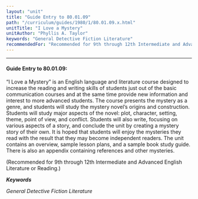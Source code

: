 ```yaml
---
layout: "unit"
title: "Guide Entry to 80.01.09"
path: "/curriculum/guides/1980/1/80.01.09.x.html"
unitTitle: "I Love a Mystery"
unitAuthor: "Phyllis A. Taylor"
keywords: "General Detective Fiction Literature"
recommendedFor: "Recommended for 9th through 12th Intermediate and Advanced English Literature or Reading."
---
```

<body>
<hr/>
 <h4>
  Guide Entry to 80.01.09:
 </h4>
 “I Love a Mystery” is an English language and literature course designed to increase the reading and writing skills of students just out of the basic communication courses and at the same time provide new information and interest to more advanced students.  The course presents the mystery as a genre, and students will study the mystery novel’s origins and construction.  Students will study major aspects of the novel: plot, character, setting, theme, point of view, and conflict.  Students will also write, focusing on various aspects of a story, and conclude the unit by creating a mystery story of their own.  It is hoped that students will enjoy the mysteries they read with the result that they may become independent readers.  The unit contains an overview, sample lesson plans, and a sample book study guide.  There is also an appendix containing references and other mysteries.
 <p>
  (Recommended for 9th through 12th Intermediate and Advanced English Literature or Reading.)
 </p>
<p>
  <b>
   <i>
    Keywords
   </i>
  </b>
  <br/>
 </p>
 <p>
  <i>
   General Detective Fiction Literature
  </i>
 </p>

</body>